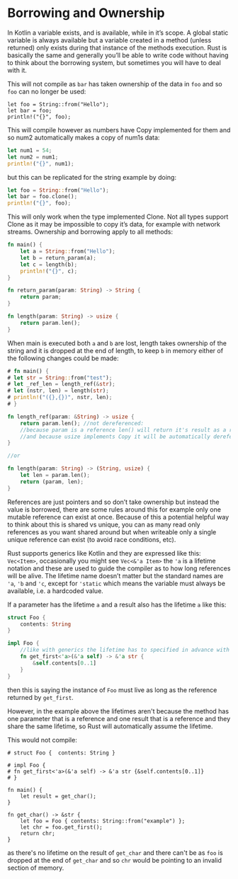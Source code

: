 # Borrowing and Ownership

In Kotlin a variable exists, and is available, while in it’s scope. A global static variable is always available but a variable created in a method (unless returned) only exists during that instance of the methods execution. Rust is basically the same and generally you’ll be able to write code without having to think about the borrowing system, but sometimes you will have to deal with it.

This will not compile as `bar` has taken ownership of the data in `foo` and so `foo` can no longer be used:
```rust,does_not_compile,ignore
let foo = String::from("Hello"); 
let bar = foo;
println!("{}", foo);
```

This will compile however as numbers have Copy implemented for them and so num2 automatically makes a copy of num1s data:
```rust
let num1 = 54;
let num2 = num1; 
println!("{}", num1);
```

but this can be replicated for the string example by doing:
```rust
let foo = String::from("Hello"); 
let bar = foo.clone();
println!("{}", foo);
```
This will only work when the type implemented Clone. Not all types support Clone as it may be impossible to copy it’s data, for example with network streams.
Ownership and borrowing apply to all methods:
```rust
fn main() {
	let a = String::from("Hello"); 
	let b = return_param(a);
	let c = length(b);
    println!("{}", c);
}

fn return_param(param: String) -> String { 
	return param;
}

fn length(param: String) -> usize {
	return param.len();
}
```
When main is executed both `a` and `b` are lost, length takes ownership of the string and it is dropped at the end of length, to keep `b` in memory either of the following changes could be made:
```rust
# fn main() {
# let str = String::from("test");
# let _ref_len = length_ref(&str);
# let (nstr, len) = length(str);
# println!("({},{})", nstr, len);
# }

fn length_ref(param: &String) -> usize {
	return param.len(); //not dereferenced:
	//because param is a reference len() will return it's result as a reference
	//and because usize implements Copy it will be automatically dereferenced
}

//or

fn length(param: String) -> (String, usize) { 
	let len = param.len();
	return (param, len);
}
```
References are just pointers and so don’t take ownership but instead the value is borrowed, there are some rules around this for example only one mutable reference can exist at once. Because of this a potential helpful way to think about this is shared vs unique, you can as many read only references as you want shared around but when writeable only a single unique reference can exist (to avoid race conditions, etc).

Rust supports generics like Kotlin and they are expressed like this: `Vec<Item>`, occasionally you might see `Vec<&'a Item>` the `'a` is a lifetime notation and these are used to guide the compiler as to how long references will be alive. The lifetime name doesn’t matter but the standard names are `'a`, `'b` and `'c`, except for `'static` which means the variable must always be available, i.e. a hardcoded value.
 
If a parameter has the lifetime `a` and a result also has the lifetime `a` like this:
```rust
struct Foo {
	contents: String
}

impl Foo {
	//like with generics the lifetime has to specified in advance with <>
	fn get_first<'a>(&'a self) -> &'a str {
		&self.contents[0..1]
	}
}
```
then this is saying the instance of `Foo` must live as long as the reference returned by `get_first`.

However, in the example above the lifetimes aren't because the method has one parameter that is a reference and one result that is a reference and they share the same lifetime, so Rust will automatically assume the lifetime.

This would not compile:
```rust,does_not_compile,ignore
# struct Foo {	contents: String }

# impl Foo {
# fn get_first<'a>(&'a self) -> &'a str {&self.contents[0..1]}
# }

fn main() {
	let result = get_char();
}

fn get_char() -> &str {
	let foo = Foo { contents: String::from("example") };
	let chr = foo.get_first();
	return chr;
}
```

as there's no lifetime on the result of `get_char` and there can't be as `foo` is dropped at the end of `get_char` and so `chr` would be pointing to an invalid section of memory.
